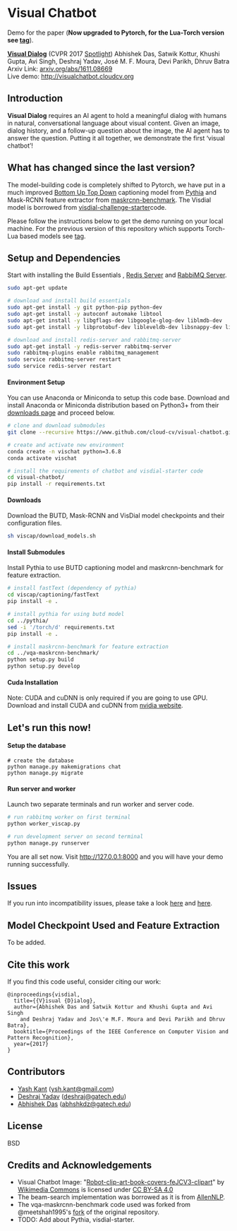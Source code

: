 
Visual Chatbot
============
Demo for the paper (**Now upgraded to Pytorch, for the Lua-Torch version see [tag]()**). 

**[Visual Dialog][1]**  (CVPR 2017 [Spotlight][4])
Abhishek Das, Satwik Kottur, Khushi Gupta, Avi Singh, Deshraj Yadav, José M. F. Moura, Devi Parikh, Dhruv Batra  
Arxiv Link: [arxiv.org/abs/1611.08669][1]  
Live demo: http://visualchatbot.cloudcv.org


Introduction
---------------
**Visual Dialog** requires an AI agent to hold a meaningful dialog with humans in natural, conversational language about visual content. Given an image, dialog history, and a follow-up question about the image, the AI agent has to answer the question. Putting it all together, we demonstrate the first ‘visual chatbot’!

What has changed since the last version?
---------------------------------------------------
The model-building code is completely shifted to Pytorch, we have put in a much improved [Bottom Up Top Down][12] captioning model from [Pythia][10] and Mask-RCNN feature extractor from [maskrcnn-benchmark][13]. The Visdial model is borrowed from [visdial-challenge-starter][14]code. 

Please follow the instructions below to get the demo running on your local machine. For the previous version of this repository which supports Torch-Lua based models see [tag](). 

Setup and Dependencies
------------------------------
Start with installing the Build Essentials , [Redis Server][5] and [RabbiMQ Server][6].
```sh
sudo apt-get update

# download and install build essentials
sudo apt-get install -y git python-pip python-dev
sudo apt-get install -y autoconf automake libtool 
sudo apt-get install -y libgflags-dev libgoogle-glog-dev liblmdb-dev
sudo apt-get install -y libprotobuf-dev libleveldb-dev libsnappy-dev libopencv-dev libhdf5-serial-dev protobuf-compiler

# download and install redis-server and rabbitmq-server
sudo apt-get install -y redis-server rabbitmq-server
sudo rabbitmq-plugins enable rabbitmq_management
sudo service rabbitmq-server restart 
sudo service redis-server restart
```

#### Environment Setup

You can use Anaconda or Miniconda to setup this code base. Download and install Anaconda or Miniconda distribution based on Python3+ from their [downloads page][17] and proceed below. 


```sh
# clone and download submodules
git clone --recursive https://www.github.com/cloud-cv/visual-chatbot.git

# create and activate new environment
conda create -n vischat python=3.6.8
conda activate vischat

# install the requirements of chatbot and visdial-starter code
cd visual-chatbot/
pip install -r requirements.txt
```

#### Downloads
Download the BUTD, Mask-RCNN and VisDial model checkpoints and their configuration files.
```sh
sh viscap/download_models.sh
```

#### Install Submodules
Install Pythia to use BUTD captioning model and maskrcnn-benchmark for feature extraction. 
```sh
# install fastText (dependency of pythia)
cd viscap/captioning/fastText
pip install -e .

# install pythia for using butd model
cd ../pythia/
sed -i '/torch/d' requirements.txt
pip install -e .

# install maskrcnn-benchmark for feature extraction
cd ../vqa-maskrcnn-benchmark/
python setup.py build
python setup.py develop
```
#### Cuda Installation

Note: CUDA and cuDNN is only required if you are going to use GPU. Download and install CUDA and cuDNN from [nvidia website](18).  


## Let's run this now! 
#### Setup the database
```
# create the database
python manage.py makemigrations chat
python manage.py migrate
```
#### Run server and worker
Launch two separate terminals and run worker and server code.   
```sh
# run rabbitmq worker on first terminal
python worker_viscap.py

# run development server on second terminal
python manage.py runserver
```
You are all set now. Visit http://127.0.0.1:8000 and you will have your demo running successfully.

## Issues
If you run into incompatibility issues, please take a look [here][7] and [here][8]. 

## Model Checkpoint Used and Feature Extraction
To be added. 

## Cite this work

If you find this code useful, consider citing our work:

```
@inproceedings{visdial,
  title={{V}isual {D}ialog},
  author={Abhishek Das and Satwik Kottur and Khushi Gupta and Avi Singh
    and Deshraj Yadav and Jos\'e M.F. Moura and Devi Parikh and Dhruv Batra},
  booktitle={Proceedings of the IEEE Conference on Computer Vision and Pattern Recognition},
  year={2017}
}
```

## Contributors
* [Yash Kant][19] (ysh.kant@gmail.com)
* [Deshraj Yadav][2] (deshraj@gatech.edu)
* [Abhishek Das][3] (abhshkdz@gatech.edu)

## License

BSD

## Credits and Acknowledgements

- Visual Chatbot Image: "[Robot-clip-art-book-covers-feJCV3-clipart](https://commons.wikimedia.org/wiki/File:Robot-clip-art-book-covers-feJCV3-clipart.png)" by [Wikimedia Commons](https://commons.wikimedia.org) is licensed under [CC BY-SA 4.0](https://creativecommons.org/licenses/by-sa/4.0/deed.en)
- The beam-search implementation was borrowed as it is from [AllenNLP](15).
- The vqa-maskrcnn-benchmark code used was forked from @meetshah1995's [fork](16) of the original repository.
- TODO: Add about Pythia, visdial-starter. 

[1]: https://arxiv.org/abs/1611.08669
[2]: http://deshraj.github.io
[3]: https://abhishekdas.com
[4]: http://cvpr2017.thecvf.com/
[5]: https://redis.io/
[6]: https://www.rabbitmq.com/
[7]: https://github.com/unbit/uwsgi/issues/1770
[8]: https://stackoverflow.com/questions/41335478/importerror-no-module-named-asgiref-base-layer
[9]: https://gitlab.com/yashkant/vqa-maskrcnn-benchmark](https://gitlab.com/yashkant/vqa-maskrcnn-benchmark)
[10]: https://github.com/facebookresearch/pythia/
[11]: https://github.com/facebookresearch/fastText/
[12]: https://arxiv.org/abs/1707.07998
[13]: https://github.com/facebookresearch/maskrcnn-benchmark
[14]: https://github.com/batra-mlp-lab/visdial-challenge-starter-pytorch/
[15]: https://www.github.com/allenai/allennlp
[16]: https://gitlab.com/meetshah1995/vqa-maskrcnn-benchmark/
[17]: https://conda.io/docs/user-guide/install/download.html
[18]: https://developer.nvidia.com/cuda-downloads
[19]: https://github.com/yashkant
